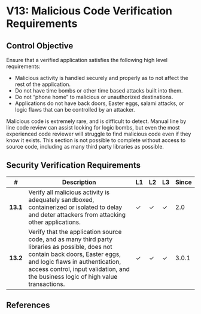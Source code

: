 # V13: Malicious Code Verification Requirements

## Control Objective

Ensure that a verified application satisfies the following high level requirements:

* Malicious activity is handled securely and properly as to not affect the rest of the application.
* Do not have time bombs or other time based attacks built into them.
* Do not “phone home” to malicious or unauthorized destinations.
* Applications do not have back doors, Easter eggs, salami attacks, or logic flaws that can be controlled by an attacker.

Malicious code is extremely rare, and is difficult to detect. Manual line by line code review can assist looking for logic bombs, but even the most experienced code reviewer will struggle to find malicious code even if they know it exists. This section is not possible to complete without access to source code, including as many third party libraries as possible.

## Security Verification Requirements

| # | Description | L1 | L2 | L3 | Since |
| --- | --- | --- | --- | -- | -- |
| **13.1** | Verify all malicious activity is adequately sandboxed, containerized or isolated to delay and deter attackers from attacking other applications. | ✓ | ✓ | ✓ | 2.0 |
| **13.2** | Verify that the application source code, and as many third party libraries as possible, does not contain back doors, Easter eggs, and logic flaws in authentication, access control, input validation, and the business logic of high value transactions.  | ✓ | ✓ | ✓ | 3.0.1 |



## References
